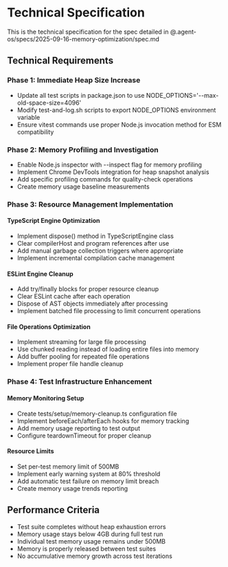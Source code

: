 # Technical Specification

This is the technical specification for the spec detailed in @.agent-os/specs/2025-09-16-memory-optimization/spec.md

## Technical Requirements

### Phase 1: Immediate Heap Size Increase
- Update all test scripts in package.json to use NODE_OPTIONS='--max-old-space-size=4096'
- Modify test-and-log.sh scripts to export NODE_OPTIONS environment variable
- Ensure vitest commands use proper Node.js invocation method for ESM compatibility

### Phase 2: Memory Profiling and Investigation
- Enable Node.js inspector with --inspect flag for memory profiling
- Implement Chrome DevTools integration for heap snapshot analysis
- Add specific profiling commands for quality-check operations
- Create memory usage baseline measurements

### Phase 3: Resource Management Implementation

#### TypeScript Engine Optimization
- Implement dispose() method in TypeScriptEngine class
- Clear compilerHost and program references after use
- Add manual garbage collection triggers where appropriate
- Implement incremental compilation cache management

#### ESLint Engine Cleanup
- Add try/finally blocks for proper resource cleanup
- Clear ESLint cache after each operation
- Dispose of AST objects immediately after processing
- Implement batched file processing to limit concurrent operations

#### File Operations Optimization
- Implement streaming for large file processing
- Use chunked reading instead of loading entire files into memory
- Add buffer pooling for repeated file operations
- Implement proper file handle cleanup

### Phase 4: Test Infrastructure Enhancement

#### Memory Monitoring Setup
- Create tests/setup/memory-cleanup.ts configuration file
- Implement beforeEach/afterEach hooks for memory tracking
- Add memory usage reporting to test output
- Configure teardownTimeout for proper cleanup

#### Resource Limits
- Set per-test memory limit of 500MB
- Implement early warning system at 80% threshold
- Add automatic test failure on memory limit breach
- Create memory usage trends reporting

## Performance Criteria

- Test suite completes without heap exhaustion errors
- Memory usage stays below 4GB during full test run
- Individual test memory usage remains under 500MB
- Memory is properly released between test suites
- No accumulative memory growth across test iterations